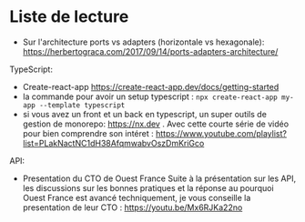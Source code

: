 # Liste de lecture

* Sur l'architecture ports vs adapters (horizontale vs hexagonale): https://herbertograca.com/2017/09/14/ports-adapters-architecture/


TypeScript:

* Create-react-app https://create-react-app.dev/docs/getting-started
* la commande pour avoir un setup typescript : `npx create-react-app my-app --template typescript`
* si vous avez un front et un back en typescript, un super outils de gestion de monorepo: https://nx.dev . Avec cette courte série de vidéo pour bien comprendre son intéret : https://www.youtube.com/playlist?list=PLakNactNC1dH38AfqmwabvOszDmKriGco


API:
* Presentation du CTO de Ouest France Suite à la présentation sur les API, les discussions sur les bonnes pratiques et la réponse au pourquoi Ouest France est avancé techniquement, je vous conseille la presentation de leur CTO : https://youtu.be/Mx6RJKa22no